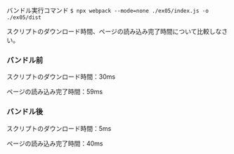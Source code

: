 バンドル実行コマンド
`$ npx webpack --mode=none ./ex05/index.js -o ./ex05/dist`

スクリプトのダウンロード時間、ページの読み込み完了時間について比較しなさい。

### バンドル前

スクリプトのダウンロード時間：30ms

ページの読み込み完了時間：59ms

### バンドル後

スクリプトのダウンロード時間：5ms

ページの読み込み完了時間：40ms
